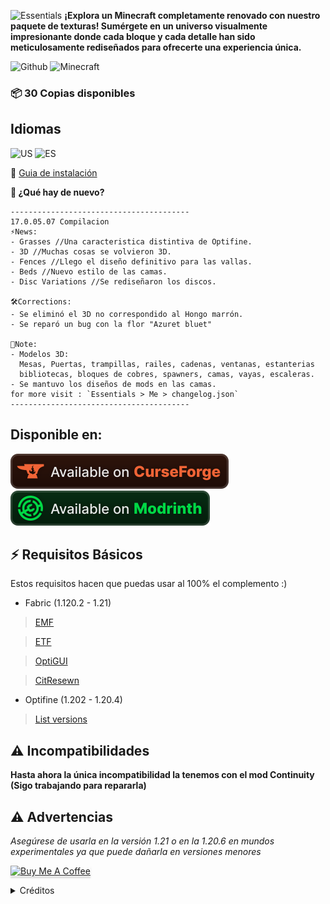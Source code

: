![Essentials](https://cdn.modrinth.com/data/cached_images/24ebcd5956d9c5281630fe41f3b410a7459e358e.png)
__¡Explora un Minecraft completamente renovado con nuestro paquete de texturas! Sumérgete en un universo visualmente impresionante donde cada bloque y cada detalle han sido meticulosamente rediseñados para ofrecerte una experiencia única.__

![Github](https://img.shields.io/badge/V%2017.0-121013?style=for-the-badge&logo=github&logoColor=white)
![Minecraft](https://img.shields.io/badge/MINECRAFT-JAVA-0078D4?style=for-the-badge&logo=microsoft&logoColor=white)

### **📦 30 Copias disponibles**

## Idiomas

![US](https://img.shields.io/badge/US-English-74D400?style=for-the-badge)
![ES](https://img.shields.io/badge/ES-Español-74D400?style=for-the-badge)

🔎 [Guia de instalación](https://www.lifewire.com/how-to-install-minecraft-resource-packs-4767666)

__📰 ¿Qué hay de nuevo?__
```jsonl
----------------------------------------
17.0.05.07 Compilacion 
⚡News:
- Grasses //Una caracteristica distintiva de Optifine.
- 3D //Muchas cosas se volvieron 3D.
- Fences //Llego el diseño definitivo para las vallas.
- Beds //Nuevo estilo de las camas.
- Disc Variations //Se rediseñaron los discos.

🛠️Corrections:
- Se eliminó el 3D no correspondido al Hongo marrón.
- Se reparó un bug con la flor "Azuret bluet"

📌Note:
- Modelos 3D: 
  Mesas, Puertas, trampillas, railes, cadenas, ventanas, estanterias
  bibliotecas, bloques de cobres, spawners, camas, vayas, escaleras.
- Se mantuvo los diseños de mods en las camas.
for more visit : `Essentials > Me > changelog.json`
----------------------------------------
```

## Disponible en:
![Curseforge](https://raw.githubusercontent.com/intergrav/devins-badges/c7fd18efdadd1c3f12ae56b49afd834640d2d797/assets/compact/available/curseforge_vector.svg)
![Modrinth](https://raw.githubusercontent.com/intergrav/devins-badges/c7fd18efdadd1c3f12ae56b49afd834640d2d797/assets/compact/available/modrinth_vector.svg)

## ⚡ Requisitos Básicos

Estos requisitos hacen que puedas usar al 100% el complemento :)

- Fabric (1.120.2 - 1.21)
>   [EMF](https://modrinth.com/mod/entity-model-features)

>   [ETF](https://modrinth.com/mod/entitytexturefeatures)

>   [OptiGUI](https://modrinth.com/mod/optigui)

>   [CitResewn](https://modrinth.com/mod/cit-resewn)

- Optifine (1.202 - 1.20.4)
>   [List versions](https://optifine.net/downloads)

## ⚠ Incompatibilidades
__Hasta ahora la única incompatibilidad la tenemos con el mod Continuity (Sigo trabajando para repararla)__


## ⚠ Advertencias
*Asegúrese de usarla en la versión 1.21 o en la 1.20.6 en mundos experimentales ya que puede dañarla en versiones menores*

<a href="https://buymeacoffee.com/kany" target="_blank"><img src="https://www.buymeacoffee.com/assets/img/custom_images/orange_img.png" alt="Buy Me A Coffee" style="height: 41px !important;width: 174px !important;box-shadow: 0px 3px 2px 0px rgba(190, 190, 190, 0.5) !important;-webkit-box-shadow: 0px 3px 2px 0px rgba(190, 190, 190, 0.5) !important;" ></a>

<details>
<summary>Créditos</summary>

`Essentials > Me > Credits.json`
